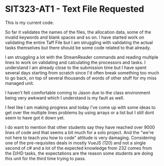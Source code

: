 # SIT323-AT1 - Text File Requested

This is my current code.

So far it validates the names of the files, the allocation data, some of the invalid keywords and blank spaces and so on. I have started work on validating the entire Taff File but I am struggling with validating the actual tasks themselves but there should be some code related to that already.

I am struggling a lot with the StreamReader commands and reading multiple lines to work on validating and calculating the processors and tasks. I understand I am already close to the submission time but I have spent several days starting from scratch since I'd often break something too much to go back, on top of several thousands of words of other stuff for my miss managed unit.

I haven't felt comfortable coming to Jason due to the class environment being very awkward which I understand is my fault as well.

I feel like I am making progress and today I've come up with some ideas to get over the multiple lines problems by using arrays or a list but I still dont seem to have got it down yet.

I do want to mention that other students say they have reached over 9000 lines of code and that seems a bit much for a solo project. And the "we're not here to teach you how to code" attitude is very damaging. Considering one of the pre-requisites deals in mostly VueJS (120) and not a single second of c# and a lot of the expected knowledge from 232 comes from the D/HD tasks, the expectations are the reason some students are doing this unit for the third time trying to pass.
